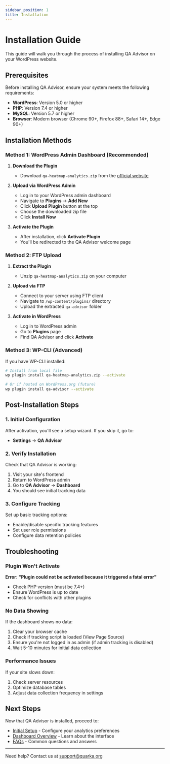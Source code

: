```yaml
---
sidebar_position: 1
title: Installation
---
```


# Installation Guide

This guide will walk you through the process of installing QA Advisor on your WordPress website.

## Prerequisites

Before installing QA Advisor, ensure your system meets the following requirements:

- **WordPress**: Version 5.0 or higher
- **PHP**: Version 7.4 or higher
- **MySQL**: Version 5.7 or higher
- **Browser**: Modern browser (Chrome 90+, Firefox 88+, Safari 14+, Edge 90+)

## Installation Methods

### Method 1: WordPress Admin Dashboard (Recommended)

1. **Download the Plugin**
   - Download `qa-heatmap-analytics.zip` from the [official website](/)

2. **Upload via WordPress Admin**
   - Log in to your WordPress admin dashboard
   - Navigate to **Plugins** → **Add New**
   - Click **Upload Plugin** button at the top
   - Choose the downloaded zip file
   - Click **Install Now**

3. **Activate the Plugin**
   - After installation, click **Activate Plugin**
   - You'll be redirected to the QA Advisor welcome page

### Method 2: FTP Upload

1. **Extract the Plugin**
   - Unzip `qa-heatmap-analytics.zip` on your computer

2. **Upload via FTP**
   - Connect to your server using FTP client
   - Navigate to `/wp-content/plugins/` directory
   - Upload the extracted `qa-advisor` folder

3. **Activate in WordPress**
   - Log in to WordPress admin
   - Go to **Plugins** page
   - Find QA Advisor and click **Activate**

### Method 3: WP-CLI (Advanced)

If you have WP-CLI installed:

```bash
# Install from local file
wp plugin install qa-heatmap-analytics.zip --activate

# Or if hosted on WordPress.org (future)
wp plugin install qa-advisor --activate
```

## Post-Installation Steps

### 1. Initial Configuration

After activation, you'll see a setup wizard. If you skip it, go to:
- **Settings** → **QA Advisor**

### 2. Verify Installation

Check that QA Advisor is working:
1. Visit your site's frontend
2. Return to WordPress admin
3. Go to **QA Advisor** → **Dashboard**
4. You should see initial tracking data

### 3. Configure Tracking

Set up basic tracking options:
- Enable/disable specific tracking features
- Set user role permissions
- Configure data retention policies

## Troubleshooting

### Plugin Won't Activate

**Error: "Plugin could not be activated because it triggered a fatal error"**
- Check PHP version (must be 7.4+)
- Ensure WordPress is up to date
- Check for conflicts with other plugins

### No Data Showing

If the dashboard shows no data:
1. Clear your browser cache
2. Check if tracking script is loaded (View Page Source)
3. Ensure you're not logged in as admin (if admin tracking is disabled)
4. Wait 5-10 minutes for initial data collection

### Performance Issues

If your site slows down:
1. Check server resources
2. Optimize database tables
3. Adjust data collection frequency in settings

## Next Steps

Now that QA Advisor is installed, proceed to:
- [Initial Setup](/docs/user-manual/getting-started/initial-setup) - Configure your analytics preferences
- [Dashboard Overview](/docs/user-manual/screens-and-operations/dashboard) - Learn about the interface
- [FAQs](/docs/user-manual/getting-started/faqs) - Common questions and answers

---

Need help? Contact us at support@quarka.org
